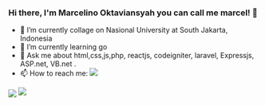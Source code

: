 ### Hi there, I'm Marcelino Oktaviansyah you can call me marcel! 👋

- 🔭 I’m currently collage on Nasional University at South Jakarta, Indonesia
- 🌱 I’m currently learning go
- 💬 Ask me about html,css,js,php, reactjs, codeigniter, laravel, Expressjs, ASP.net, VB.net .
- 📫 How to reach me: [<img src="https://img.shields.io/badge/Instagram-E4405F?style=for-the-badge&logo=instagram&logoColor=white">](https://www.instagram.com/marcel.okta)
<img align="center" src="https://github-readme-stats.vercel.app/api/top-langs/?username=marcelino230&theme=dark&hide_langs_below=1" /> 
<img src="https://github-readme-stats.vercel.app/api?username=marcelino230&&show_icons=true&title_color=ffffff&icon_color=bb2acf&text_color=daf7dc&bg_color=151515">
